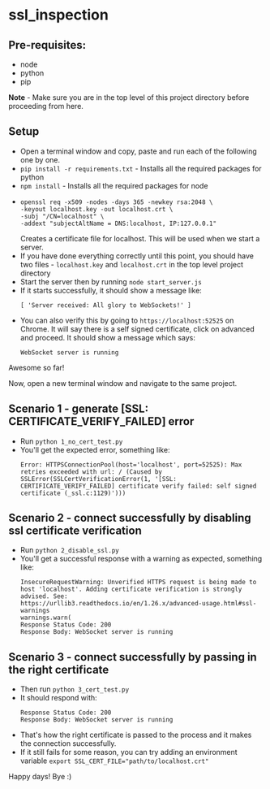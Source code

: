 # ssl_inspection

## Pre-requisites:

* node
* python
* pip

**Note** - Make sure you are in the top level of this project directory before proceeding from here.

## Setup
* Open a terminal window and copy, paste and run each of the following one by one.
* `pip install -r requirements.txt` - Installs all the required packages for python
* `npm install` - Installs all the required packages for node
* ```
  openssl req -x509 -nodes -days 365 -newkey rsa:2048 \
  -keyout localhost.key -out localhost.crt \
  -subj "/CN=localhost" \
  -addext "subjectAltName = DNS:localhost, IP:127.0.0.1"
  ```
  Creates a certificate file for localhost. This will be used when we start a server.
* If you have done everything correctly until this point, you should have two files - `localhost.key` and `localhost.crt` in the top level project directory
* Start the server then by running `node start_server.js`
* If it starts successfully, it should show a message like:
  ```
  [ 'Server received: All glory to WebSockets!' ]
  ```
* You can also verify this by going to `https://localhost:52525` on Chrome.
  It will say there is a self signed certificate, click on advanced and proceed.
  It should show a message which says:
  ```
  WebSocket server is running
  ```  

Awesome so far! 

Now, open a new terminal window and navigate to the same project.

## Scenario 1 - generate [SSL: CERTIFICATE_VERIFY_FAILED] error

* Run `python 1_no_cert_test.py`
* You'll get the expected error, something like:
  ```
  Error: HTTPSConnectionPool(host='localhost', port=52525): Max retries exceeded with url: / (Caused by SSLError(SSLCertVerificationError(1, '[SSL:
  CERTIFICATE_VERIFY_FAILED] certificate verify failed: self signed certificate (_ssl.c:1129)')))
  ```

## Scenario 2 - connect successfully by disabling ssl certificate verification
* Run `python 2_disable_ssl.py`
* You'll get a successful response with a warning as expected, something like:
  ```
  InsecureRequestWarning: Unverified HTTPS request is being made to host 'localhost'. Adding certificate verification is strongly advised. See:
  https://urllib3.readthedocs.io/en/1.26.x/advanced-usage.html#ssl-warnings
  warnings.warn(
  Response Status Code: 200
  Response Body: WebSocket server is running
  ```
  
## Scenario 3 - connect successfully by passing in the right certificate
* Then run `python 3_cert_test.py`
* It should respond with:
  ```
  Response Status Code: 200
  Response Body: WebSocket server is running
  ```
* That's how the right certificate is passed to the process and it makes the connection successfully.
* If it still fails for some reason, you can try adding an environment variable `export SSL_CERT_FILE="path/to/localhost.crt"`



Happy days!
Bye :) 



